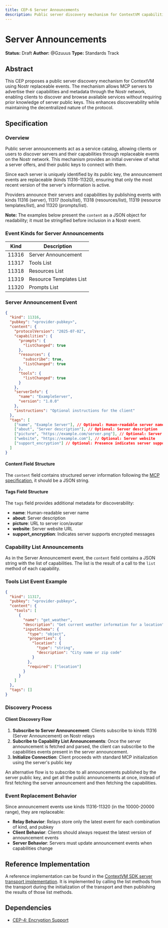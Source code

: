 ```yaml
---
title: CEP-6 Server Announcements
description: Public server discovery mechanism for ContextVM capabilities
---
```


# Server Announcements

**Status:** Draft
**Author:** @Gzuuus
**Type:** Standards Track

## Abstract

This CEP proposes a public server discovery mechanism for ContextVM using Nostr replaceable events. The mechanism allows MCP servers to advertise their capabilities and metadata through the Nostr network, enabling clients to discover and browse available services without requiring prior knowledge of server public keys. This enhances discoverability while maintaining the decentralized nature of the protocol.

## Specification

### Overview

Public server announcements act as a service catalog, allowing clients or users to discover servers and their capabilities through replaceable events on the Nostr network. This mechanism provides an initial overview of what a server offers, and their public keys to connect with them.

Since each server is uniquely identified by its public key, the announcement events are replaceable (kinds 11316-11320), ensuring that only the most recent version of the server's information is active.

Providers announce their servers and capabilities by publishing events with kinds 11316 (server), 11317 (tools/list), 11318 (resources/list), 11319 (resource templates/list), and 11320 (prompts/list).

**Note:** The examples below present the `content` as a JSON object for readability; it must be stringified before inclusion in a Nostr event.

### Event Kinds for Server Announcements

| Kind  | Description             |
| ----- | ----------------------- |
| 11316 | Server Announcement     |
| 11317 | Tools List              |
| 11318 | Resources List          |
| 11319 | Resource Templates List |
| 11320 | Prompts List            |

### Server Announcement Event

```json
{
  "kind": 11316,
  "pubkey": "<provider-pubkey>",
  "content": {
    "protocolVersion": "2025-07-02",
    "capabilities": {
      "prompts": {
        "listChanged": true
      },
      "resources": {
        "subscribe": true,
        "listChanged": true
      },
      "tools": {
        "listChanged": true
      }
    },
    "serverInfo": {
      "name": "ExampleServer",
      "version": "1.0.0"
    },
    "instructions": "Optional instructions for the client"
  },
  "tags": [
    ["name", "Example Server"], // Optional: Human-readable server name
    ["about", "Server description"], // Optional: Server description
    ["picture", "https://example.com/server.png"], // Optional: Server icon/avatar URL
    ["website", "https://example.com"], // Optional: Server website
    ["support_encryption"] // Optional: Presence indicates server supports encrypted messages
  ]
}
```

#### Content Field Structure

The `content` field contains structured server information following the [MCP specification](https://modelcontextprotocol.io/specification/2025-06-18/basic/lifecycle#initialization), it should be a JSON string.

#### Tags Field Structure

The `tags` field provides additional metadata for discoverability:

- **name**: Human-readable server name
- **about**: Server description
- **picture**: URL to server icon/avatar
- **website**: Server website URL
- **support_encryption**: Indicates server supports encrypted messages

### Capability List Announcements

As in the Server Announcement event, the `content` field contains a JSON string with the list of capabilities. The list is the result of a call to the `list` method of each capability.

### Tools List Event Example

```json
{
  "kind": 11317,
  "pubkey": "<provider-pubkey>",
  "content": {
    "tools": [
      {
        "name": "get_weather",
        "description": "Get current weather information for a location",
        "inputSchema": {
          "type": "object",
          "properties": {
            "location": {
              "type": "string",
              "description": "City name or zip code"
            }
          },
          "required": ["location"]
        }
      }
    ]
  },
  "tags": []
}
```

### Discovery Process

#### Client Discovery Flow

1. **Subscribe to Server Announcement**: Clients subscribe to kinds 11316 (Server Announcement) on Nostr relays
2. **Subcribe to Capability List Announcements**: Once the server announcement is fetched and parsed, the client can subscribe to the capabilities events present in the server announcement.
3. **Initialize Connection**: Client proceeds with standard MCP initialization using the server's public key

An alternative flow is to subscribe to all announcements published by the server public key, and get all the public announcements at once, instead of first fetching the server announcement and then fetching the capabilities.

### Event Replacement Behavior

Since announcement events use kinds 11316-11320 (in the 10000-20000 range), they are replaceable:

- **Relay Behavior**: Relays store only the latest event for each combination of kind, and pubkey
- **Client Behavior**: Clients should always request the latest version of announcement events
- **Server Behavior**: Servers must update announcement events when capabilities change

## Reference Implementation

A reference implementation can be found in the [ContextVM SDK server transport implementation](https://github.com/ContextVM/sdk/blob/master/src/transport/nostr-server-transport.ts). It is implemented by calling the list methods from the transport during the initialization of the transport and then publishing the results of those list methods.

## Dependencies

- [CEP-4: Encryption Support](/spec/ceps/cep-4)
